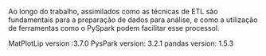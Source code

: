 
Ao longo do trabalho, assimilados como as técnicas de ETL são fundamentais para a preparação de dados para análise, e como a utilização de ferramentas como o PySpark podem facilitar esse processol.


MatPlotLip version :3.7.0
PysPark version: 3.2.1
pandas version: 1.5.3
